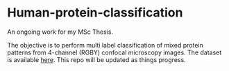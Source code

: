 # Human-protein-classification
An ongoing work for my MSc Thesis.

The objective is to perform multi label classification of mixed protein patterns from 4-channel (RGBY) confocal microscopy images. The dataset is available [here](https://www.kaggle.com/c/human-protein-atlas-image-classification/data). This repo will be updated as things progress.
